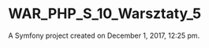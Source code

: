 WAR_PHP_S_10_Warsztaty_5
========================

A Symfony project created on December 1, 2017, 12:25 pm.
